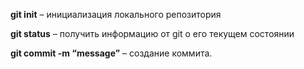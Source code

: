 **git init** – инициализация локального репозитория

**git status** – получить информацию от git о его текущем состоянии

**git commit -m “message”** – создание коммита.